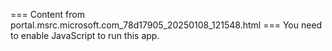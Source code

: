 === Content from portal.msrc.microsoft.com_78d17905_20250108_121548.html ===
You need to enable JavaScript to run this app.
